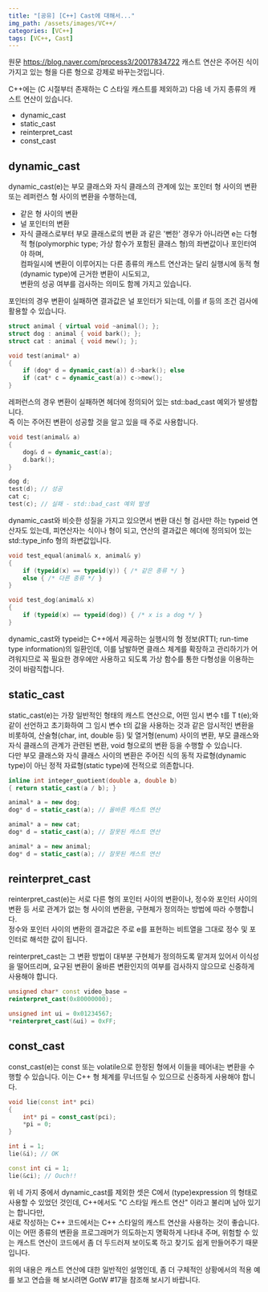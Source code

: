 ```yaml
---
title: "[공유] [C++] Cast에 대해서..."
img_path: /assets/images/VC++/
categories: [VC++]
tags: [VC++, Cast]
---
```



원문 https://blog.naver.com/process3/20017834722
캐스트 연산은 주어진 식이 가지고 있는 형을 다른 형으로 강제로 바꾸는것입니다.

C++에는 (C 시절부터 존재하는 C 스타일 캐스트를 제외하고) 다음 네 가지 종류의 캐스트 연산이 있습니다.

* dynamic_cast
* static_cast
* reinterpret_cast
* const_cast

## dynamic_cast

dynamic_cast(e)는 부모 클래스와 자식 클래스의 관계에 있는 포인터 형 사이의 변환 또는 레퍼런스 형 사이의 변환을 수행하는데,

- 같은 형 사이의 변환
- 널 포인터의 변환
- 자식 클래스로부터 부모 클래스로의 변환
과 같은 '뻔한' 경우가 아니라면 e는 다형적 형(polymorphic type; 가상 함수가 포함된 클래스 형)의 좌변값이나 포인터여야 하며,\
컴파일시에 변환이 이루어지는 다른 종류의 캐스트 연산과는 달리 실행시에 동적 형(dynamic type)에 근거한 변환이 시도되고,\
변환의 성공 여부를 검사하는 의미도 함께 가지고 있습니다.

포인터의 경우 변환이 실패하면 결과값은 널 포인터가 되는데, 이를 if 등의 조건 검사에 활용할 수 있습니다.
```cpp
struct animal { virtual void ~animal(); };
struct dog : animal { void bark(); };
struct cat : animal { void mew(); };

void test(animal* a)
{
    if (dog* d = dynamic_cast(a)) d->bark(); else
    if (cat* c = dynamic_cast(a)) c->mew();
}
```

레퍼런스의 경우 변환이 실패하면 헤더에 정의되어 있는 std::bad_cast 예외가 발생합니다.\
즉 이는 주어진 변환이 성공할 것을 알고 있을 때 주로 사용합니다.
```cpp
void test(animal& a)
{
    dog& d = dynamic_cast(a);
    d.bark();
}

dog d;
test(d); // 성공
cat c;
test(c); // 실패 - std::bad_cast 예외 발생
```

dynamic_cast와 비슷한 성질을 가지고 있으면서 변환 대신 형 검사만 하는 typeid 연산자도 있는데, 피연산자는 식이나 형이 되고, 연산의 결과값은 헤더에 정의되어 있는 std::type_info 형의 좌변값입니다.
```cpp
void test_equal(animal& x, animal& y)
{
    if (typeid(x) == typeid(y)) { /* 같은 종류 */ }
    else { /* 다른 종류 */ }
}

void test_dog(animal& x)
{
    if (typeid(x) == typeid(dog)) { /* x is a dog */ }
}
```

dynamic_cast와 typeid는 C++에서 제공하는 실행시의 형 정보(RTTI; run-time type information)의 일환인데, 이를 남발하면 클래스 체계를 확장하고 관리하기가 어려워지므로 꼭 필요한 경우에만 사용하고 되도록 가상 함수를 통한 다형성을 이용하는 것이 바람직합니다.

## static_cast

static_cast(e)는 가장 일반적인 형태의 캐스트 연산으로, 어떤 임시 변수 t를 T t(e);와 같이 선언하고 초기화하여 그 임시 변수 t의 값을 사용하는 것과 같은 암시적인 변환을 비롯하여, 산술형(char, int, double 등) 및 열거형(enum) 사이의 변환, 부모 클래스와 자식 클래스의 관계가 관련된 변환, void 형으로의 변환 등을 수행할 수 있습니다.\
다만 부모 클래스와 자식 클래스 사이의 변환은 주어진 식의 동적 자료형(dynamic type)이 아닌 정적 자료형(static type)에 전적으로 의존합니다.
```cpp
inline int integer_quotient(double a, double b)
{ return static_cast(a / b); }

animal* a = new dog;
dog* d = static_cast(a); // 올바른 캐스트 연산

animal* a = new cat;
dog* d = static_cast(a); // 잘못된 캐스트 연산

animal* a = new animal;
dog* d = static_cast(a); // 잘못된 캐스트 연산
```

## reinterpret_cast

reinterpret_cast(e)는 서로 다른 형의 포인터 사이의 변환이나, 정수와 포인터 사이의 변환 등 서로 관계가 없는 형 사이의 변환을, 구현체가 정의하는 방법에 따라 수행합니다.\
정수와 포인터 사이의 변환의 결과값은 주로 e를 표현하는 비트열을 그대로 정수 및 포인터로 해석한 값이 됩니다.

reinterpret_cast는 그 변환 방법이 대부분 구현체가 정의하도록 맡겨져 있어서 이식성을 떨어뜨리며, 요구된 변환이 올바른 변환인지의 여부를 검사하지 않으므로 신중하게 사용해야 합니다.
```cpp
unsigned char* const video_base =
reinterpret_cast(0x80000000);

unsigned int ui = 0x01234567;
*reinterpret_cast(&ui) = 0xFF;
```

## const_cast

const_cast(e)는 const 또는 volatile으로 한정된 형에서 이들을 떼어내는 변환을 수행할 수 있습니다. 이는 C++ 형 체계를 무너뜨릴 수 있으므로 신중하게 사용해야 합니다.
```cpp
void lie(const int* pci)
{
    int* pi = const_cast(pci);
    *pi = 0;
}

int i = 1;
lie(&i); // OK

const int ci = 1;
lie(&ci); // Ouch!!
```

위 네 가지 중에서 dynamic_cast를 제외한 셋은 C에서 (type)expression 의 형태로 사용할 수 있었던 것인데, C++에서도 "C 스타일 캐스트 연산" 이라고 불리며 남아 있기는 합니다만,\
새로 작성하는 C++ 코드에서는 C++ 스타일의 캐스트 연산을 사용하는 것이 좋습니다.\
이는 어떤 종류의 변환을 프로그래머가 의도하는지 명확하게 나타내 주며, 위험할 수 있는 캐스트 연산이 코드에서 좀 더 두드러져 보이도록 하고 찾기도 쉽게 만들어주기 때문입니다.

위의 내용은 캐스트 연산에 대한 일반적인 설명인데, 좀 더 구체적인 상황에서의 적용 예를 보고 연습을 해 보시려면 GotW #17을 참조해 보시기 바랍니다.